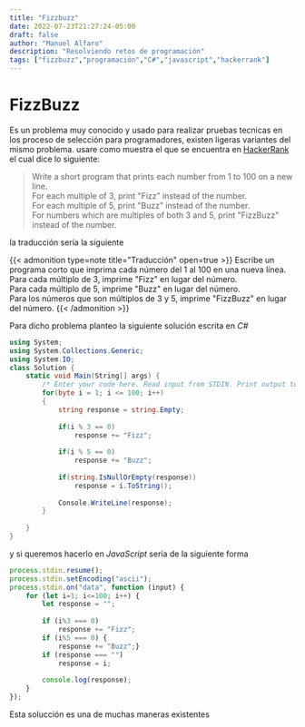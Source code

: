 ```yaml
---
title: "Fizzbuzz"
date: 2022-07-23T21:27:24-05:00
draft: false
author: "Manuel Alfaro"
description: "Resolviendo retos de programación"
tags: ["fizzbuzz","programación","C#","javascript","hackerrank"]
---
```


# FizzBuzz

Es un problema muy conocido y usado para realizar pruebas tecnicas en los
proceso de selección para programadores, existen ligeras variantes del mismo problema. usare
como muestra el que se encuentra en [HackerRank](https://www.hackerrank.com/challenges/fizzbuzz/problem) el cual dice lo siguiente:

> Write a short program that prints each number from 1 to 100 on a new line. <br />
For each multiple of 3, print "Fizz" instead of the number. <br />
For each multiple of 5, print "Buzz" instead of the number. <br />
For numbers which are multiples of both 3 and 5, print "FizzBuzz" instead of the number.

la traducción sería la siguiente

{{< admonition type=note title="Traducción" open=true >}}
Escribe un programa corto que imprima cada número del 1 al 100 en una nueva línea. <br/>
Para cada múltiplo de 3, imprime "Fizz" en lugar del número. <br/>
Para cada múltiplo de 5, imprime "Buzz" en lugar del número. <br/>
Para los números que son múltiplos de 3 y 5, imprime "FizzBuzz" en lugar del número.
{{< /admonition >}}


Para dicho problema planteo la siguiente solución escrita en _C#_


```c#
using System;
using System.Collections.Generic;
using System.IO;
class Solution {
    static void Main(String[] args) {
        /* Enter your code here. Read input from STDIN. Print output to STDOUT. Your              class should be named Solution */
        for(byte i = 1; i <= 100; i++)
        {
            string response = string.Empty;
            
            if(i % 3 == 0)
                response += "Fizz";
                
            if(i % 5 == 0)
                response += "Buzz";
                
            if(string.IsNullOrEmpty(response))
                response = i.ToString();
                            
            Console.WriteLine(response);
        }
        
    }
}
```


y si queremos hacerlo en _JavaScript_ sería de la siguiente forma

```js
process.stdin.resume();
process.stdin.setEncoding("ascii");
process.stdin.on("data", function (input) {
    for (let i=1; i<=100; i++) {
        let response = "";
        
        if (i%3 === 0)
            response += "Fizz";
        if (i%5 === 0) {
            response += "Buzz";}
        if (response === "")
            response = i;   
            
        console.log(response);
    }
});
```


Esta solucción es una de muchas maneras existentes